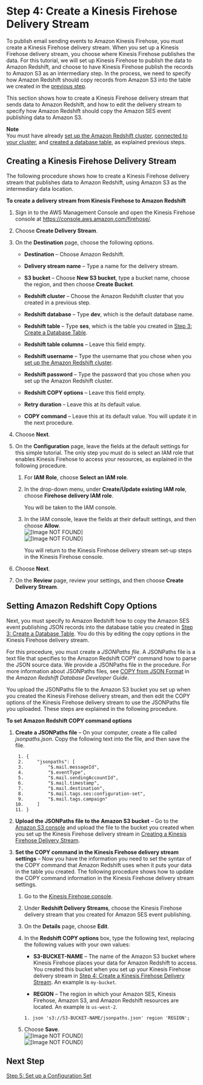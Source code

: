 # Step 4: Create a Kinesis Firehose Delivery Stream<a name="event-publishing-redshift-firehose-stream"></a>

To publish email sending events to Amazon Kinesis Firehose, you must create a Kinesis Firehose delivery stream\. When you set up a Kinesis Firehose delivery stream, you choose where Kinesis Firehose publishes the data\. For this tutorial, we will set up Kinesis Firehose to publish the data to Amazon Redshift, and choose to have Kinesis Firehose publish the records to Amazon S3 as an intermediary step\. In the process, we need to specify how Amazon Redshift should copy records from Amazon S3 into the table we created in the [previous step](event-publishing-redshift-table.md)\.

This section shows how to create a Kinesis Firehose delivery stream that sends data to Amazon Redshift, and how to edit the delivery stream to specify how Amazon Redshift should copy the Amazon SES event publishing data to Amazon S3\.

**Note**  
You must have already [set up the Amazon Redshift cluster](event-publishing-redshift-cluster.md), [connected to your cluster](event-publishing-redshift-cluster-connect.md), and [created a database table](event-publishing-redshift-table.md), as explained previous steps\.

## Creating a Kinesis Firehose Delivery Stream<a name="event-publishing-redshift-firehose-stream-create"></a>

The following procedure shows how to create a Kinesis Firehose delivery stream that publishes data to Amazon Redshift, using Amazon S3 as the intermediary data location\.

**To create a delivery stream from Kinesis Firehose to Amazon Redshift**

1. Sign in to the AWS Management Console and open the Kinesis Firehose console at [https://console\.aws\.amazon\.com/firehose/](https://console.aws.amazon.com/firehose/)\.

1. Choose **Create Delivery Stream**\.

1. On the **Destination** page, choose the following options\.

   + **Destination** – Choose Amazon Redshift\.

   + **Delivery stream name** – Type a name for the delivery stream\.

   + **S3 bucket** – Choose **New S3 bucket**, type a bucket name, choose the region, and then choose **Create Bucket**\.

   + **Redshift cluster** – Choose the Amazon Redshift cluster that you created in a previous step\.

   + **Redshift database** – Type **dev**, which is the default database name\.

   + **Redshift table** – Type **ses**, which is the table you created in [Step 3: Create a Database Table](event-publishing-redshift-table.md)\.

   + **Redshift table columns** – Leave this field empty\.

   + **Redshift username** – Type the username that you chose when you [set up the Amazon Redshift cluster](event-publishing-redshift-cluster.md)\.

   + **Redshift password** – Type the password that you chose when you set up the Amazon Redshift cluster\.

   + **Redshift COPY options** – Leave this field empty\.

   + **Retry duration** – Leave this at its default value\.

   + **COPY command** – Leave this at its default value\. You will update it in the next procedure\.

1. Choose **Next**\.

1. On the **Configuration** page, leave the fields at the default settings for this simple tutorial\. The only step you must do is select an IAM role that enables Kinesis Firehose to access your resources, as explained in the following procedure\.

   1. For **IAM Role**, choose **Select an IAM role**\.

   1. In the drop\-down menu, under **Create/Update existing IAM role**, choose **Firehose delivery IAM role**\.

      You will be taken to the IAM console\.

   1. In the IAM console, leave the fields at their default settings, and then choose **Allow**\.  
![\[Image NOT FOUND\]](http://docs.aws.amazon.com/ses/latest/DeveloperGuide/images/white_space_horizontal.png)  
![\[Image NOT FOUND\]](http://docs.aws.amazon.com/ses/latest/DeveloperGuide/images/event_publishing_tutorial_firehose_iam.png)

      You will return to the Kinesis Firehose delivery stream set\-up steps in the Kinesis Firehose console\.

1. Choose **Next**\.

1. On the **Review** page, review your settings, and then choose **Create Delivery Stream**\.

## Setting Amazon Redshift Copy Options<a name="event-publishing-redshift-firehose-stream-copy"></a>

Next, you must specify to Amazon Redshift how to copy the Amazon SES event publishing JSON records into the database table you created in [Step 3: Create a Database Table](event-publishing-redshift-table.md)\. You do this by editing the copy options in the Kinesis Firehose delivery stream\.

For this procedure, you must create a *JSONPaths file*\. A JSONPaths file is a text file that specifies to the Amazon Redshift COPY command how to parse the JSON source data\. We provide a JSONPaths file in the procedure\. For more information about JSONPaths files, see [COPY from JSON Format](http://docs.aws.amazon.com/redshift/latest/dg/copy-usage_notes-copy-from-json.html) in the *Amazon Redshift Database Developer Guide*\.

You upload the JSONPaths file to the Amazon S3 bucket you set up when you created the Kinesis Firehose delivery stream, and then edit the COPY options of the Kinesis Firehose delivery stream to use the JSONPaths file you uploaded\. These steps are explained in the following procedure\. 

**To set Amazon Redshift COPY command options**

1. **Create a JSONPaths file** – On your computer, create a file called *jsonpaths\.json*\. Copy the following text into the file, and then save the file\.

   ```
    1. {
    2.     "jsonpaths": [
    3.         "$.mail.messageId",
    4.         "$.eventType",
    5.         "$.mail.sendingAccountId",
    6.         "$.mail.timestamp",
    7.         "$.mail.destination",
    8.         "$.mail.tags.ses:configuration-set",
    9.         "$.mail.tags.campaign"
   10.     ]
   11. }
   ```

1. **Upload the JSONPaths file to the Amazon S3 bucket** – Go to the [Amazon S3 console](https://console.aws.amazon.com/s3/) and upload the file to the bucket you created when you set up the Kinesis Firehose delivery stream in [Creating a Kinesis Firehose Delivery Stream](#event-publishing-redshift-firehose-stream-create)\.

1. **Set the COPY command in the Kinesis Firehose delivery stream settings** – Now you have the information you need to set the syntax of the COPY command that Amazon Redshift uses when it puts your data in the table you created\. The following procedure shows how to update the COPY command information in the Kinesis Firehose delivery stream settings\.

   1. Go to the [Kinesis Firehose console](https://console.aws.amazon.com/firehose/)\.

   1. Under **Redshift Delivery Streams**, choose the Kinesis Firehose delivery stream that you created for Amazon SES event publishing\.

   1. On the **Details** page, choose **Edit**\.

   1. In the **Redshift COPY options** box, type the following text, replacing the following values with your own values:

      + **S3\-BUCKET\-NAME** – The name of the Amazon S3 bucket where Kinesis Firehose places your data for Amazon Redshift to access\. You created this bucket when you set up your Kinesis Firehose delivery stream in [Step 4: Create a Kinesis Firehose Delivery Stream](#event-publishing-redshift-firehose-stream)\. An example is `my-bucket`\.

      + **REGION** – The region in which your Amazon SES, Kinesis Firehose, Amazon S3, and Amazon Redshift resources are located\. An example is `us-west-2`\.

      ```
      1. json 's3://S3-BUCKET-NAME/jsonpaths.json' region 'REGION';
      ```

   1. Choose **Save**\.  
![\[Image NOT FOUND\]](http://docs.aws.amazon.com/ses/latest/DeveloperGuide/images/white_space_horizontal.png)  
![\[Image NOT FOUND\]](http://docs.aws.amazon.com/ses/latest/DeveloperGuide/images/event_publishing_tutorial_redshift_firehose.png)

## Next Step<a name="event-publishing-redshift-firehose-stream-next-step"></a>

[Step 5: Set up a Configuration Set](event-publishing-redshift-configuration-set.md)